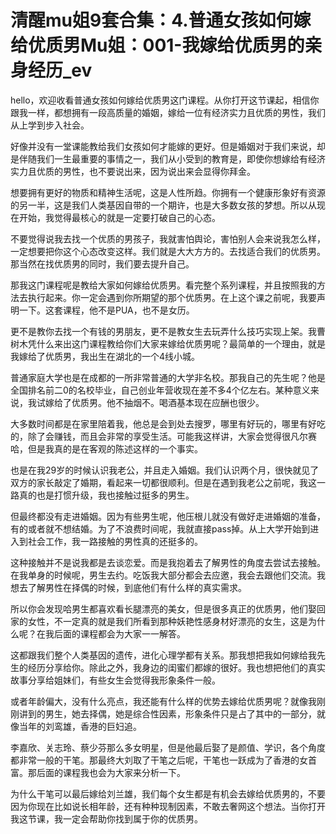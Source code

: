 # 清醒mu姐9套合集：4.普通女孩如何嫁给优质男Mu姐：001-我嫁给优质男的亲身经历_ev

hello，欢迎收看普通女孩如何嫁给优质男这门课程。从你打开这节课起，相信你跟我一样，都想拥有一段高质量的婚姻，嫁给一位有经济实力且优质的男性，我们从上学到步入社会。

好像并没有一堂课能教给我们女孩如何才能嫁的更好。但是婚姻对于我们来说，却是伴随我们一生最重要的事情之一，我们从小受到的教育是，即使你想嫁给有经济实力且优质的男性，也不要说出来，因为说出来会显得你拜金。

想要拥有更好的物质和精神生活呢，这是人性所趋。你拥有一个健康形象好有资源的另一半，这是我们人类基因自带的一个期许，也是大多数女孩的梦想。所以从现在开始，我觉得最核心的就是一定要打破自己的心态。

不要觉得说我去找一个优质的男孩子，我就害怕舆论，害怕别人会来说我怎么样，一定想要把你这个心态改变这样。我们就是大大方方的。去找适合我们的优质男。那当然在找优质男的同时，我们要去提升自己。

那我这门课程呢是教给大家如何嫁给优质男。看完整个系列课程，并且按照我的方法去执行起来。你一定会遇到你所期望的那个优质男。在上这个课之前呢，我要声明一下。这套课程，他不是PUA，也不是女历。

更不是教你去找一个有钱的男朋友，更不是教女生去玩弄什么技巧实现上架。我曹树木凭什么来出这门课程教给你们大家来嫁给优质男呢？最简单的一个理由，就是我嫁给了优质男，我出生在湖北的一个4线小城。

普通家庭大学也是在成都的一所非常普通的大学非名校。那我自己的先生呢？他是全国排名前二0的名校毕业，自己创业年营收现在差不多4个亿左右。某种意义来说，我试嫁给了优质男。他不抽烟不。喝酒基本现在应酬也很少。

大多数时间都是在家里陪着我，他总是会到处去搜罗，哪里有好玩的，哪里有好吃的，除了会赚钱，而且会非常的享受生活。可能我这样讲，大家会觉得很凡尔赛哈，但是我真的是在客观的陈述这样的一个事实。

也是在我29岁的时候认识我老公，并且走入婚姻。我们认识两个月，很快就见了双方的家长敲定了婚期，看起来一切都很顺利。但是在遇到我老公之前呢，我这一路真的也是打惯升级，我也接触过挺多的男生。

但最终都没有走进婚姻。因为有些男生呢，他压根儿就没有做好走进婚姻的准备，有的或者就不想结婚。为了不浪费时间呢，我就直接pass掉。从上大学开始到进入到社会工作，我一路接触的男性真的还挺多的。

这种接触并不是说我都是去谈恋爱。而是我抱着去了解男性的角度去尝试去接触。在我单身的时候呢，男生去约。吃饭我大部分都会去应邀，我会去跟他们交流。我想去了解男性在择偶的时候，到底他们有什么样的真实需求。

所以你会发现哈男生都喜欢看长腿漂亮的美女，但是很多真正的优质男，他们娶回家的女性，不一定真的就是我们所看到那种妖艳性感身材好漂亮的女生，这是为什么呢？在我后面的课程都会为大家一一解答。

这都跟我们整个人类基因的遗传，进化心理学都有关系。那我想把我如何嫁给我先生的经历分享给你。除此之外，我身边的闺蜜们都嫁的很好。我也想把他们的真实故事分享给姐妹们，有些女生会觉得我形象条件一般。

或者年龄偏大，没有什么亮点，我还能有什么样的优势去嫁给优质男呢？就像我刚刚讲到的男生，她去择偶，她是综合性因素，形象条件只是占了其中的一部分，就像当年的刘鸾雄，香港的巨妇追。

李嘉欣、关志玲、蔡少芬那么多女明星，但是他最后娶了是颜值、学识，各个角度都非常一般的干笔。那最终大刘取了干笔之后呢，干笔也一跃成为了香港的女首富。那后面的课程我也会为大家来分析一下。

为什么干笔可以最后嫁给刘兰雄，我们每个女生都是有机会去嫁给优质男的，不要因为你现在比如说长相年龄，还有种种现制因素，不敢去奢网这个想法。当你打开我这节课，我一定会帮助你找到属于你的优质男。

